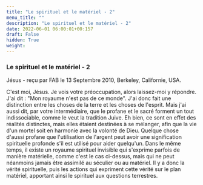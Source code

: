 ```yaml
---
title: "Le spirituel et le matériel - 2"
menu_title: ""
description: "Le spirituel et le matériel - 2"
date: 2022-06-01 06:00:01+00:157
draft: False
hidden: True
weight:
---
```

### Le spirituel et le matériel - 2

Jésus - reçu par FAB le 13 Septembre 2010, Berkeley, Californie, USA.

C'est moi, Jésus.
Je vois votre préoccupation, alors laissez-moi y répondre. J'ai dit : "Mon royaume n'est pas de ce monde". J'ai donc fait une distinction entre les choses de la terre et les choses de l'esprit. Mais j'ai aussi dit, par votre intermédiaire, que le profane et le sacré forment un tout indissociable, comme le veut la tradition Juive.
Eh bien, ce sont en effet des réalités distinctes, mais elles étaient destinées à se mélanger, afin que la vie d'un mortel soit en harmonie avec la volonté de Dieu. Quelque chose d'aussi profane que l'utilisation de l'argent peut avoir une signification spirituelle profonde s'il est utilisé pour aider quelqu'un.
Dans le même temps, il existe un royaume spirituel invisible qui s'exprime parfois de manière matérielle, comme c'est le cas ci-dessus, mais qui ne peut néanmoins jamais être assimilé au séculier ou au matériel. Il y a donc la vérité spirituelle, puis les actions qui expriment cette vérité sur le plan matériel, apportant ainsi le spirituel aux questions terrestres.